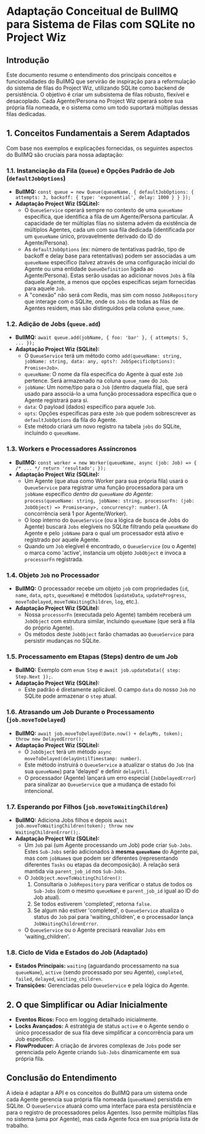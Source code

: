 # Adaptação Conceitual de BullMQ para Sistema de Filas com SQLite no Project Wiz

## Introdução

Este documento resume o entendimento dos principais conceitos e funcionalidades do BullMQ que servirão de inspiração para a reformulação do sistema de filas do Project Wiz, utilizando SQLite como backend de persistência. O objetivo é criar um subsistema de filas robusto, flexível e desacoplado. Cada Agente/Persona no Project Wiz operará sobre sua própria fila nomeada, e o sistema como um todo suportará múltiplas dessas filas dedicadas.

## 1. Conceitos Fundamentais a Serem Adaptados

Com base nos exemplos e explicações fornecidas, os seguintes aspectos do BullMQ são cruciais para nossa adaptação:

### 1.1. Instanciação da Fila (`Queue`) e Opções Padrão de Job (`defaultJobOptions`)

*   **BullMQ:** `const queue = new Queue(queueName, { defaultJobOptions: { attempts: 3, backoff: { type: 'exponential', delay: 1000 } } });`
*   **Adaptação Project Wiz (SQLite):**
    *   O `QueueService` operará sempre no contexto de uma `queueName` específica, que identifica a fila de um Agente/Persona particular. A capacidade de ter múltiplas filas no sistema advém da existência de múltiplos Agentes, cada um com sua fila dedicada (identificada por um `queueName` único, provavelmente derivado do ID do Agente/Persona).
    *   As `defaultJobOptions` (ex: número de tentativas padrão, tipo de backoff e delay base para retentativas) podem ser associadas a um `queueName` específico (talvez através de uma configuração inicial do Agente ou uma entidade `QueueDefinition` ligada ao Agente/Persona). Estas serão usadas ao adicionar novos `Jobs` à fila daquele Agente, a menos que opções específicas sejam fornecidas para aquele `Job`.
    *   A "conexão" não será com Redis, mas sim com nosso `JobRepository` que interage com o SQLite, onde os `Jobs` de todas as filas de Agentes residem, mas são distinguidos pela coluna `queue_name`.

### 1.2. Adição de Jobs (`queue.add`)

*   **BullMQ:** `await queue.add(jobName, { foo: 'bar' }, { attempts: 5, ... });`
*   **Adaptação Project Wiz (SQLite):**
    *   O `QueueService` terá um método como `add(queueName: string, jobName: string, data: any, opts?: JobSpecificOptions): Promise<Job>`.
    *   `queueName`: O nome da fila específica do Agente à qual este `Job` pertence. Será armazenado na coluna `queue_name` do `Job`.
    *   `jobName`: Um nome/tipo para o `Job` (dentro daquela fila), que será usado para associá-lo a uma função processadora específica que o Agente registrará para si.
    *   `data`: O payload (dados) específico para aquele `Job`.
    *   `opts`: Opções específicas para este `Job` que podem sobrescrever as `defaultJobOptions` da fila do Agente.
    *   Este método criará um novo registro na tabela `jobs` do SQLite, incluindo o `queueName`.

### 1.3. Workers e Processadores Assíncronos

*   **BullMQ:** `const worker = new Worker(queueName, async (job: Job) => { /* ... */ return 'resultado'; });`
*   **Adaptação Project Wiz (SQLite):**
    *   Um Agente (que atua como Worker para sua própria fila) usará o `QueueService` para registrar uma função processadora para um `jobName` específico *dentro da `queueName` do Agente*: `process(queueName: string, jobName: string, processorFn: (job: JobObject) => Promise<any>, concurrency?: number)`. (A concorrência será 1 por Agente/Worker).
    *   O loop interno do `QueueService` (ou a lógica de busca de Jobs do Agente) buscará `Jobs` elegíveis no SQLite filtrando pela `queueName` do Agente e pelo `jobName` para o qual um processador está ativo e registrado por aquele Agente.
    *   Quando um `Job` elegível é encontrado, o `QueueService` (ou o Agente) o marca como 'active', instancia um objeto `JobObject` e invoca a `processorFn` registrada.

### 1.4. Objeto `Job` no Processador

*   **BullMQ:** O processador recebe um objeto `job` com propriedades (`id`, `name`, `data`, `opts`, `queueName`) e métodos (`updateData`, `updateProgress`, `moveToDelayed`, `moveToWaitingChildren`, `log`, etc.).
*   **Adaptação Project Wiz (SQLite):**
    *   Nossa `processorFn` (executada pelo Agente) também receberá um `JobObject` com estrutura similar, incluindo `queueName` (que será a fila do próprio Agente).
    *   Os métodos deste `JobObject` farão chamadas ao `QueueService` para persistir mudanças no SQLite.

### 1.5. Processamento em Etapas (Steps) dentro de um Job

*   **BullMQ:** Exemplo com `enum Step` e `await job.updateData({ step: Step.Next });`.
*   **Adaptação Project Wiz (SQLite):**
    *   Este padrão é diretamente aplicável. O campo `data` do nosso `Job` no SQLite pode armazenar o `step` atual.

### 1.6. Atrasando um Job Durante o Processamento (`job.moveToDelayed`)

*   **BullMQ:** `await job.moveToDelayed(Date.now() + delayMs, token); throw new DelayedError();`
*   **Adaptação Project Wiz (SQLite):**
    *   O `JobObject` terá um método `async moveToDelayed(delayUntilTimestamp: number)`.
    *   Este método instruirá o `QueueService` a atualizar o status do `Job` (na sua `queueName`) para 'delayed' e definir `delayUtil`.
    *   O processador (Agente) lançará um erro especial (`JobDelayedError`) para sinalizar ao `QueueService` que a mudança de estado foi intencional.

### 1.7. Esperando por Filhos (`job.moveToWaitingChildren`)

*   **BullMQ:** Adiciona Jobs filhos e depois `await job.moveToWaitingChildren(token); throw new WaitingChildrenError();`.
*   **Adaptação Project Wiz (SQLite):**
    *   Um `Job` pai (um Agente processando um Job) pode criar `Sub-Jobs`. Estes `Sub-Jobs` serão adicionados à **mesma `queueName`** do Agente pai, mas com `jobName`s que podem ser diferentes (representando diferentes `Tasks` ou etapas da decomposição). A relação será mantida via `parent_job_id` nos `Sub-Jobs`.
    *   O `JobObject.moveToWaitingChildren()`:
        1.  Consultaria o `JobRepository` para verificar o status de todos os `Sub-Jobs` (com o mesmo `queueName` e `parent_job_id` igual ao ID do Job atual).
        2.  Se todos estiverem 'completed', retorna `false`.
        3.  Se algum não estiver 'completed', o `QueueService` atualiza o status do `Job` pai para 'waiting_children', e o processador lança `JobWaitingChildrenError`.
    *   O `QueueService` ou o Agente precisará reavaliar `Jobs` em 'waiting_children'.

### 1.8. Ciclo de Vida e Estados do Job (Adaptado)

*   **Estados Principais:** `waiting` (aguardando processamento na sua `queueName`), `active` (sendo processado por seu Agente), `completed`, `failed`, `delayed`, `waiting_children`.
*   **Transições:** Gerenciadas pelo `QueueService` e pela lógica do Agente.

## 2. O que Simplificar ou Adiar Inicialmente

*   **Eventos Ricos:** Foco em logging detalhado inicialmente.
*   **Locks Avançados:** A estratégia de status `active` e o Agente sendo o único processador de sua fila deve simplificar a concorrência para um Job específico.
*   **FlowProducer:** A criação de árvores complexas de `Jobs` pode ser gerenciada pelo Agente criando `Sub-Jobs` dinamicamente em sua própria fila.

## Conclusão do Entendimento

A ideia é adaptar a API e os conceitos do BullMQ para um sistema onde cada Agente gerencia sua própria fila nomeada (`queueName`) persistida em SQLite. O `QueueService` atuará como uma interface para esta persistência e para o registro de processadores pelos Agentes. Isso permite múltiplas filas no sistema (uma por Agente), mas cada Agente foca em sua própria lista de trabalho.
```
